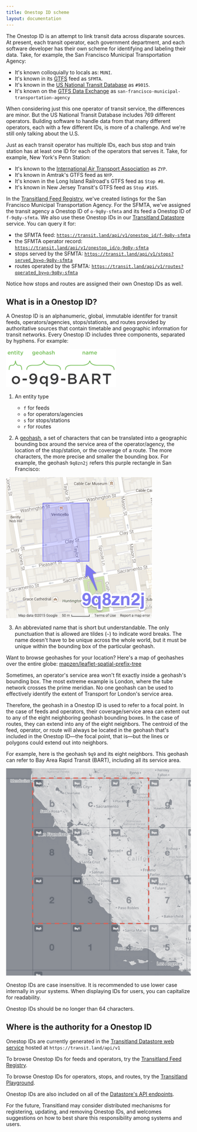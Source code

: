 ```yaml
---
title: Onestop ID scheme
layout: documentation
---
```


The Onestop ID is an attempt to link transit data across disparate sources. At present, each transit operator, each government department, and each software developer has their own scheme for identifying and labeling their data. Take, for example, the San Francisco Municipal Transportation Agency:

* It's known colloquially to locals as: `MUNI`.
* It's known in its [GTFS](https://en.wikipedia.org/wiki/General_Transit_Feed_Specification) feed as `SFMTA`.
* It's known in the [US National Transit Database](http://www.ntdprogram.gov) as `#9015`.
* It's known on the [GTFS Data Exchange](http://www.gtfs-data-exchange.com/) as `san-francisco-municipal-transportation-agency`

When considering just this one operator of transit service, the differences are minor. But the US National Transit Database includes 769 different operators. Building software to handle data from that many different operators, each with a few different IDs, is more of a challenge. And we're still only talking about the U.S.

Just as each transit operator has multiple IDs, each bus stop and train station has at least one ID for each of the operators that serves it. Take, for example, New York's Penn Station:

* It's known to the [International Air Transport Association](https://en.wikipedia.org/wiki/International_Air_Transport_Association_airport_code) as `ZYP`.
* It's known in Amtrak's GTFS feed as `NYP`.
* It's known in the Long Island Railroad's GTFS feed as `Stop #8`.
* It's known in New Jersey Transit's GTFS feed as `Stop #105`.

In the [Transitland Feed Registry](/documentation/feed-registry/), we've created listings for the San Francisco Municipal Transportation Agency. For the SFMTA, we've assigned the transit agency a Onestop ID of `o-9q8y-sfmta` and its feed a Onestop ID of `f-9q8y-sfmta`. We also use these Onestop IDs in our [Transitland Datastore](/documentation/datastore/) service. You can query it for:

- the SFMTA feed: [`https://transit.land/api/v1/onestop_id/f-9q8y-sfmta`](https://transit.land/api/v1/onestop_id/f-9q8y-sfmta)
- the SFMTA operator record: [`https://transit.land/api/v1/onestop_id/o-9q8y-sfmta`](https://transit.land/api/v1/onestop_id/o-9q8y-sfmta)
- stops served by the SFMTA: [`https://transit.land/api/v1/stops?served_by=o-9q8y-sfmta`](https://transit.land/api/v1/stops?served_by=o-9q8y-sfmta)
- routes operated by the SFMTA:
[`https://transit.land/api/v1/routes?operated_by=o-9q8y-sfmta`](https://transit.land/api/v1/routes?operated_by=o-9q8y-sfmta)

Notice how stops and routes are assigned their own Onestop IDs as well.

## What is in a Onestop ID?

A Onestop ID is an alphanumeric, global, immutable identifer for transit feeds, operators/agencies, stops/stations, and routes provided by authoritative sources that contain timetable and geographic information for transit networks. Every Onestop ID includes three components, separated by hyphens. For example:

<img src="images/onestop_id_example.png" alt="an example of a Onestop ID: 0-9q9-BART" width="300">

1. An entity type

    - `f` for feeds
    - `o` for operators/agencies
    - `s` for stops/stations
    - `r` for routes

2. A [geohash](/news/2015/06/05/geohashes-and-you.html), a set of characters that can be translated into a geographic bounding box around the service area of the operator/agency, the location of the stop/station, or the coverage of a route. The more characters, the more precise and smaller the bounding box. For example, the geohash `9q8zn2j` refers this purple rectangle in San Francisco:
<img src="images/geohash_example.png" alt="map showing an example geohash in San Francisco" width="400">

3. An abbreviated name that is short but understandable. The only punctuation that is allowed are tildes (`~`) to indicate word breaks. The name doesn't have to be unique across the whole world, but it must be unique within the bounding box of the particular geohash.

Want to browse geohashes for your location? Here's a map of geohashes over the entire globe: [mapzen/leaflet-spatial-prefix-tree](http://mapzen.github.io/leaflet-spatial-prefix-tree/)

Sometimes, an operator's service area won't fit exactly inside a geohash's bounding box. The most extreme example is London, where the tube network crosses the prime meridian. No one geohash can be used to effectively identify the extent of Transport for London's service area.

Therefore, the geohash in a Onestop ID is used to refer to a focal point. In the case of feeds and operators, their coverage/service area can extent out to any of the eight neighboring geohash bounding boxes. In the case of routes, they can extend into any of the eight neighbors. The centroid of the feed, operator, or route will always be located in the geohash that's included in the Onestop ID&mdash;the focal point, that is&mdash;but the lines or polygons could extend out into neighbors.

For example, here is the geohash `9q9` and its eight neighbors. This geohash can refer to Bay Area Rapid Transit (BART), including all its service area.

<img src="images/geohash_operator_focal_point.png" alt="map showing a geohash bounding box surrounded by its eight neighbors" width="600">

Onestop IDs are case insensitive. It is recommended to use lower case internally in your systems. When displaying IDs for users, you can capitalize for readability.

Onestop IDs should be no longer than 64 characters.

## Where is the authority for a Onestop ID

Onestop IDs are currently generated in the [Transitland Datastore web service](/documentation/datastore/) hosted at `https://transit.land/api/v1`

To browse Onestop IDs for feeds and operators, try the [Transitland Feed Registry](/documentation/feed-registry/).

To browse Onestop IDs for operators, stops, and routes, try the [Transitland Playground](/documentation/playground/).

Onestop IDs are also included on all of the [Datastore's API endpoints](/documentation/datastore/api-endpoints.html).

For the future, Transitland may consider distributed mechanisms for registering, updating, and removing Onestop IDs, and welcomes suggestions on how to best share this responsibility among systems and users.
